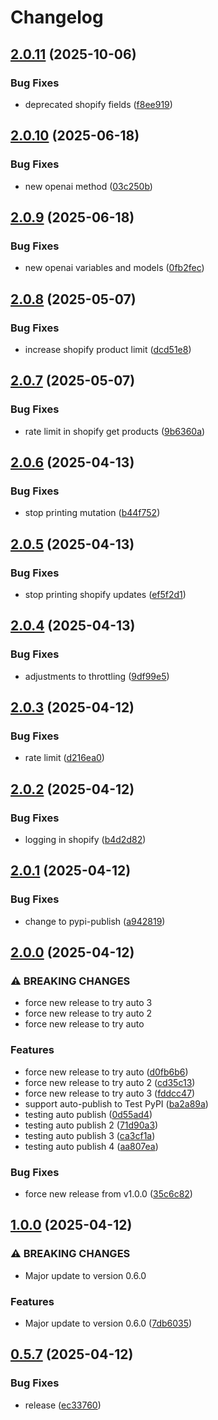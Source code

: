 # Changelog

## [2.0.11](github.com/rfp-byte/RikPy/compare/v2.0.10...v2.0.11) (2025-10-06)


### Bug Fixes

* deprecated shopify fields ([f8ee919](github.com/rfp-byte/RikPy/commit/f8ee919a0fe0a150134a8a3e291a755672c5606d))

## [2.0.10](github.com/rfp-byte/RikPy/compare/v2.0.9...v2.0.10) (2025-06-18)


### Bug Fixes

* new openai method ([03c250b](github.com/rfp-byte/RikPy/commit/03c250b09107ad1dc2d78be1a60e89b9c8b08b15))

## [2.0.9](github.com/rfp-byte/RikPy/compare/v2.0.8...v2.0.9) (2025-06-18)


### Bug Fixes

* new openai variables and models ([0fb2fec](github.com/rfp-byte/RikPy/commit/0fb2fec1980b92ef951609215422e4c358ab0d0f))

## [2.0.8](github.com/rfp-byte/RikPy/compare/v2.0.7...v2.0.8) (2025-05-07)


### Bug Fixes

* increase shopify product limit ([dcd51e8](github.com/rfp-byte/RikPy/commit/dcd51e858f6b5b0575d7509d3baaf33b5bf4858a))

## [2.0.7](github.com/rfp-byte/RikPy/compare/v2.0.6...v2.0.7) (2025-05-07)


### Bug Fixes

* rate limit in shopify get products ([9b6360a](github.com/rfp-byte/RikPy/commit/9b6360a65daf231781f932c596580309cd50f7da))

## [2.0.6](github.com/rfp-byte/RikPy/compare/v2.0.5...v2.0.6) (2025-04-13)


### Bug Fixes

* stop printing mutation ([b44f752](github.com/rfp-byte/RikPy/commit/b44f7529178163079f91f3af181c8c481bf5cced))

## [2.0.5](github.com/rfp-byte/RikPy/compare/v2.0.4...v2.0.5) (2025-04-13)


### Bug Fixes

* stop printing shopify updates ([ef5f2d1](github.com/rfp-byte/RikPy/commit/ef5f2d12ac0caf46e1702a3ed9ca3d32e044f3ae))

## [2.0.4](github.com/rfp-byte/RikPy/compare/v2.0.3...v2.0.4) (2025-04-13)


### Bug Fixes

* adjustments to throttling ([9df99e5](github.com/rfp-byte/RikPy/commit/9df99e55bb850bfc812be514f530d1e623ec76ea))

## [2.0.3](github.com/rfp-byte/RikPy/compare/v2.0.2...v2.0.3) (2025-04-12)


### Bug Fixes

* rate limit ([d216ea0](github.com/rfp-byte/RikPy/commit/d216ea069ad06086cbcb559a187e228081b02d00))

## [2.0.2](github.com/rfp-byte/RikPy/compare/v2.0.1...v2.0.2) (2025-04-12)


### Bug Fixes

* logging in shopify ([b4d2d82](github.com/rfp-byte/RikPy/commit/b4d2d8241395055c1d7d4e2bc10291ad10cfd0cf))

## [2.0.1](github.com/rfp-byte/RikPy/compare/v2.0.0...v2.0.1) (2025-04-12)


### Bug Fixes

* change to pypi-publish ([a942819](github.com/rfp-byte/RikPy/commit/a9428196ab9a13006b1ecaceaca12488b1ec32c7))

## [2.0.0](github.com/rfp-byte/RikPy/compare/v1.0.0...v2.0.0) (2025-04-12)


### ⚠ BREAKING CHANGES

* force new release to try auto 3
* force new release to try auto 2
* force new release to try auto

### Features

* force new release to try auto ([d0fb6b6](github.com/rfp-byte/RikPy/commit/d0fb6b6394e20107d3f38c7cc416f0235c97beb6))
* force new release to try auto 2 ([cd35c13](github.com/rfp-byte/RikPy/commit/cd35c1346aedd323f117690ac5c7b64fbc863e5c))
* force new release to try auto 3 ([fddcc47](github.com/rfp-byte/RikPy/commit/fddcc477747def4b34d4f35e39962de5de7be7f1))
* support auto-publish to Test PyPI ([ba2a89a](github.com/rfp-byte/RikPy/commit/ba2a89a18870ec4e0c9c9246c2f8cba3c4d4d24e))
* testing auto publish ([0d55ad4](github.com/rfp-byte/RikPy/commit/0d55ad40412decbd29ea9e3517082aab1a045462))
* testing auto publish 2 ([71d90a3](github.com/rfp-byte/RikPy/commit/71d90a36a4929a12bc0b4aae334bb51dfc3e64c1))
* testing auto publish 3 ([ca3cf1a](github.com/rfp-byte/RikPy/commit/ca3cf1a9280e981b95852a96d92c4177b1c2eee9))
* testing auto publish 4 ([aa807ea](github.com/rfp-byte/RikPy/commit/aa807ea59743d43699581f99b82802c8c4fd0f41))


### Bug Fixes

* force new release from v1.0.0 ([35c6c82](github.com/rfp-byte/RikPy/commit/35c6c8279a269de3de22c188ea27cb1264586fd4))

## [1.0.0](https://github.com/rfp-byte/RikPy/compare/v0.5.7...v1.0.0) (2025-04-12)


### ⚠ BREAKING CHANGES

* Major update to version 0.6.0

### Features

* Major update to version 0.6.0 ([7db6035](https://github.com/rfp-byte/RikPy/commit/7db6035851bd2ae944854c9780b3e9a1304e438a))

## [0.5.7](https://github.com/rfp-byte/RikPy/compare/v0.5.6...v0.5.7) (2025-04-12)


### Bug Fixes

* release ([ec33760](https://github.com/rfp-byte/RikPy/commit/ec33760511aebfc7374e075e8815416853176dcc))
